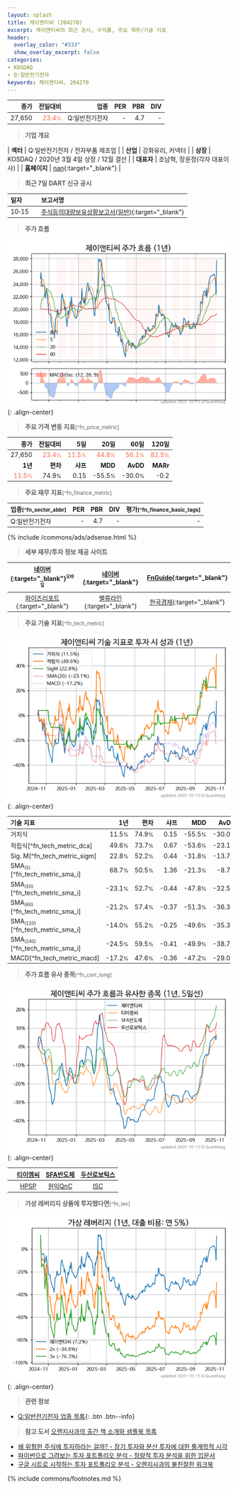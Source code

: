 ```yaml
---
layout: splash
title: 제이앤티씨 (204270)
excerpt: 제이앤티씨의 최근 공시, 수익률, 주요 재무/기술 지표
header:
  overlay_color: "#333"
  show_overlay_excerpt: false
categories:
- KOSDAQ
- Q:일반전기전자
keywords: 제이앤티씨, 204270
---
```


| **종가** | **전일대비** | **업종** | **PER** | **PBR** | **DIV** |
| -------: | -----------: | -------: | ------: | ------: | ------: |
| 27,650 | <span style="color: tomato">23.4<small>%</small></span> | Q:일반전기전자 | - | 4.7 | - |

<!-- more -->


> **기업 개요**<a id="company"></a>

| <span style="white-space:nowrap;">**섹터**</span> | Q:일반전기전자 / 전자부품 제조업 |
| <span style="white-space:nowrap;">**산업**</span> | 강화유리, 커넥터 |
| <span style="white-space:nowrap;">**상장**</span> | KOSDAQ / 2020년 3월 4일 상장 / 12월 결산 |
| <span style="white-space:nowrap;">**대표자**</span> | 조남혁, 장윤정(각자 대표이사) |
| <span style="white-space:nowrap;">**홈페이지**</span> | [nan](nan){:target="_blank"} |


> **최근 7일 DART 신규 공시**<a id="dart"></a>

| **일자** |      | **보고서명** |
| :------- | :--- | :----------- |
| 10&#x2011;15 | | [주식등의대량보유상황보고서(일반)](https://dart.fss.or.kr/dsaf001/main.do?rcpNo=20251015000215){:target="_blank"} |


> **주가 흐름**<a id="price"></a>

![204270](/stock/images/204270.png){: .align-center}


> **주요 가격 변동 지표**<small>[^fn_price_metric]</small>

| **종가** | **전일대비** | **5일** | **20일** | **60일** | **120일** |
| -------: | -----------: | ------: | -------: | -------: | --------: |
| 27,650 | <span style="color: tomato">23.4<small>%</small></span> | <span style="color: tomato">11.5<small>%</small></span> | <span style="color: tomato">44.8<small>%</small></span> | <span style="color: tomato">56.1<small>%</small></span> | <span style="color: tomato">82.5<small>%</small></span> |
| **1년** | **편차** | **샤프** | **MDD** | **AvDD** | **MARr** |
| <span style="color: tomato">11.5<small>%</small></span> | 74.9<small>%</small> | 0.15 | -55.5<small>%</small> | -30.0<small>%</small> | -0.2 |


> **주요 재무 지표**<small>[^fn_finance_metric]</small>

| **업종**<small>[^fn_sector_abbr]</small> | **PER** | **PBR** | **DIV** | **평가**<small>[^fn_finance_basic_tags]</small> |
| :--------------------------------------- | ------: | ------: | ------: | ----------------------------------------------: |
| Q:일반전기전자 | - | 4.7 | - | - |



{% include /commons/ads/adsense.html %}

> **세부 재무/투자 정보 제공 사이트**

| [네이버](https://m.stock.naver.com/domestic/stock/204270/finance/summary){:target="_blank"}<sup><small>모바일</small></sup> | [네이버](https://finance.naver.com/item/coinfo.naver?code=204270){:target="_blank"} | [FnGuide](https://comp.fnguide.com/SVO2/ASP/SVD_Invest.asp?gicode=A204270&MenuYn=Y){:target="_blank"} |
| :---: | :---: | :---: |
| [와이즈리포트](https://comp.wisereport.co.kr/company/c1040001.aspx?cmp_cd=204270){:target="_blank"} | [밸류라인](https://www.valueline.co.kr/finance/summary/204270){:target="_blank"} | [한국경제](https://markets.hankyung.com/stock/204270/financial-summary){:target="_blank"} |


> **주요 기술 지표**<small>[^fn_tech_metric]</small>


![204270](/stock/images/204270_tech.png){: .align-center}

| **기술 지표** | **1년** | **편차** | **샤프** | **MDD** | **AvDD** |
| :------------ | ------: | -----------: | -------: | ------: | -------: |
| 거치식 | 11.5<small>%</small> | 74.9<small>%</small> | 0.15 | -55.5<small>%</small> | -30.0<small>%</small> |
| 적립식[^fn_tech_metric_dca] | 49.6<small>%</small> | 73.7<small>%</small> | 0.67 | -53.6<small>%</small> | -23.1<small>%</small> |
| Sig. M[^fn_tech_metric_sigm] | 22.8<small>%</small> | 52.2<small>%</small> | 0.44 | -31.8<small>%</small> | -13.7<small>%</small> |
| SMA<small><sub>(5)</sub></small>[^fn_tech_metric_sma_i] | 68.7<small>%</small> | 50.5<small>%</small> | 1.36 | -21.3<small>%</small> | -8.7<small>%</small> |
| SMA<small><sub>(20)</sub></small>[^fn_tech_metric_sma_i] | -23.1<small>%</small> | 52.7<small>%</small> | -0.44 | -47.8<small>%</small> | -32.5<small>%</small> |
| SMA<small><sub>(60)</sub></small>[^fn_tech_metric_sma_i] | -21.2<small>%</small> | 57.4<small>%</small> | -0.37 | -51.3<small>%</small> | -36.3<small>%</small> |
| SMA<small><sub>(120)</sub></small>[^fn_tech_metric_sma_i] | -14.0<small>%</small> | 55.2<small>%</small> | -0.25 | -49.6<small>%</small> | -35.3<small>%</small> |
| SMA<small><sub>(240)</sub></small>[^fn_tech_metric_sma_i] | -24.5<small>%</small> | 59.5<small>%</small> | -0.41 | -49.9<small>%</small> | -38.7<small>%</small> |
| MACD[^fn_tech_metric_macd] | -17.2<small>%</small> | 47.6<small>%</small> | -0.36 | -47.2<small>%</small> | -29.0<small>%</small> |


> **주가 흐름 유사 종목**<a id="corr"></a><small>[^fn_corr_long]</small>

![204270](/stock/images/204270_corr.png){: .align-center}

|       | [티이엠씨](/425040/) | [SFA반도체](/036540/) | [두산로보틱스](/454910/) |
| :---: | :------------------------------------: | :------------------------------------: | :------------------------------------: |
|       | [HPSP](/403870/) | [원익QnC](/074600/) | [ISC](/095340/) |


> **가상 레버리지 상품에 투자했다면**<a id="2x"></a><small>[^fn_lev]</small>

![204270](/stock/images/204270_2x.png){: .align-center}


> **관련 정보**

- [Q:일반전기전자 업종 목록](/stats/sector/kosdaq_업종_일반전기전자_종목/){: .btn .btn--info}

> **참고 도서** [오렌지사과의 출간 책 소개와 샘플북 목록](https://kongdori.tistory.com/691)

- [왜 위험한 주식에 투자하라는 걸까? - 장기 투자와 분산 투자에 대한 통계학적 시각](https://kongdori.tistory.com/421)
- [파이썬으로 그려보는 투자 포트폴리오 분석  - 정량적 투자 분석을 위한 입문서](https://kongdori.tistory.com/643)
- [구글 시트로 시작하는 투자 포트폴리오 분석 - 오렌지사과의 불친절한 워크북](https://kongdori.tistory.com/449)


{% include commons/footnotes.md %}
